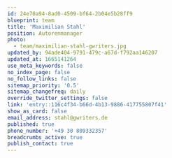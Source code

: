 ```yaml
---
id: 24e70a94-8ad0-4509-bf64-2b04e5b28ff9
blueprint: team
title: 'Maximilian Stahl'
position: Autorenmanager
photo:
  - team/maximilian-stahl-gwriters.jpg
updated_by: 94ade404-9791-479c-a67d-f792aa146207
updated_at: 1665141264
use_meta_keywords: false
no_index_page: false
no_follow_links: false
sitemap_priority: '0.5'
sitemap_changefreq: daily
override_twitter_settings: false
link: 'entry::116c4f34-b66d-4b13-9886-417755807f41'
show_as_card: false
email_address: stahl@gwriters.de
published: true
phone_number: '+49 30 809332357'
breadcrumbs_active: true
publish_contact: true
---
```

